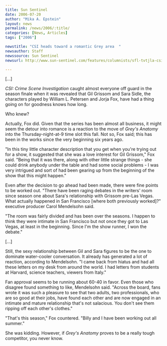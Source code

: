 ```yaml
---
title: Sun Sentinel
date: 2006-07-20
author: "Mika A. Epstein"
layout: news
permalink: /news/2006/:title/
categories: [News, Articles]
tags: ["2006"]

newstitle: "CSI heads toward a romantic Grey area  "
newsauthor: Staff
newssource: Sun Sentinel
newsurl: http://www.sun-sentinel.com/features/columnists/sfl-tvtjla-csi0jul20,0,3684284.column?coll=sfla-features-col

---
```


[...]

*CSI: Crime Scene Investigation* caught almost everyone off guard in the season finale when it was revealed that Gil Grissom and Sara Sidle, the characters played by William L. Petersen and Jorja Fox, have had a thing going on for goodness knows how long.

Who knew?

Actually, Fox did. Given that the series has been almost all business, it might seem the detour into romance is a reaction to the move of *Grey's Anatomy* into the Thursday-night-at-9 time slot this fall. Not so, Fox said; this has been in the works since the very beginning six years ago.

"In this tiny little character description that you get when you're trying out for a show, it suggested that she was a love interest for Gil Grissom," Fox said. "Being that it was there, along with other little strange things - she could drink anybody under the table and had some social problems - I was very intrigued and sort of had been gearing up from the beginning of the show that this might happen."

Even after the decision to go ahead had been made, there were fine points to be worked out. "There have been raging debates in the writers' room since season one about Sara's relationship with Grissom pre-Las Vegas. What actually happened in San Francisco [where both previously worked]?" executive producer Carol Mendelsohn said.

"The room was fairly divided and has been over the seasons. I happen to think they were intimate in San Francisco but not once they got to Las Vegas, at least in the beginning. Since I'm the show runner, I won the debate."

[...]

Still, the sexy relationship between Gil and Sara figures to be the one to dominate water-cooler conversation. It already has generated a lot of reaction, according to Mendelsohn. "I came back from hiatus and had all these letters on my desk from around the world. I had letters from students at Harvard, science teachers, viewers from Italy."

Fan approval seems to be running about 60-40 in favor. Even those who disagree found something to like, Mendelsohn said. "Across the board, fans wrote it was such a pleasure to see that two adults, two professionals, who are so good at their jobs, have found each other and are now engaged in an intimate and mature relationship that's not salacious. You don't see them ripping off each other's clothes."

"That's this season," Fox countered. "Billy and I have been working out all summer."

She was kidding. However, if *Grey's Anatomy* proves to be a really tough competitor, you never know.
